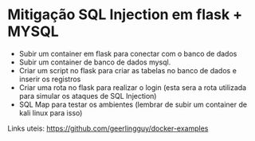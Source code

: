 # Mitigação SQL Injection em flask + MYSQL

  - Subir um container em flask para conectar com o banco de dados
  - Subir um container de banco de dados mysql. 
  - Criar um script no flask para criar as tabelas no banco de dados e inserir os registros
  - Criar uma rota no flask para realizar o login (esta sera a rota utilizada para simular os ataques de SQL Injection)
  - SQL Map para testar os ambientes (lembrar de subir um container de kali linux para isso)

Links uteis:
https://github.com/geerlingguy/docker-examples


